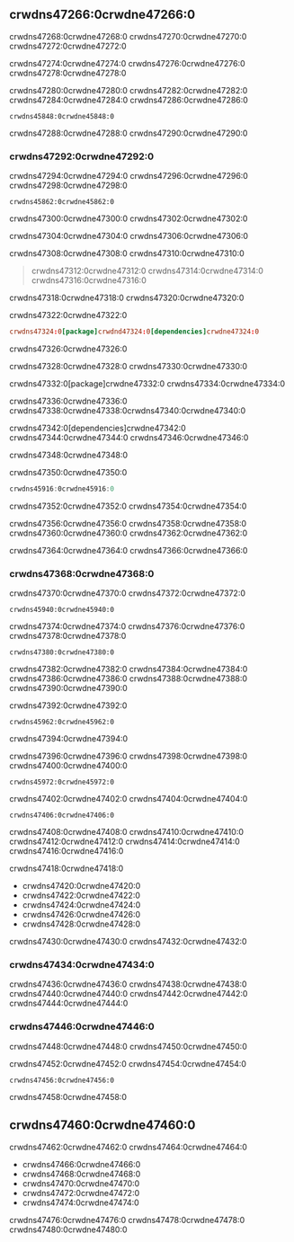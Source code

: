 ## crwdns47266:0crwdne47266:0

crwdns47268:0crwdne47268:0 crwdns47270:0crwdne47270:0 crwdns47272:0crwdne47272:0

crwdns47274:0crwdne47274:0 crwdns47276:0crwdne47276:0 crwdns47278:0crwdne47278:0

crwdns47280:0crwdne47280:0 crwdns47282:0crwdne47282:0<!-- ignore --> crwdns47284:0crwdne47284:0 crwdns47286:0crwdne47286:0

```console
crwdns45848:0crwdne45848:0
```

crwdns47288:0crwdne47288:0 crwdns47290:0crwdne47290:0

### crwdns47292:0crwdne47292:0

crwdns47294:0crwdne47294:0 crwdns47296:0crwdne47296:0 crwdns47298:0crwdne47298:0

```console
crwdns45862:0crwdne45862:0
```

crwdns47300:0crwdne47300:0 crwdns47302:0crwdne47302:0

crwdns47304:0crwdne47304:0 crwdns47306:0crwdne47306:0

crwdns47308:0crwdne47308:0 crwdns47310:0crwdne47310:0

> crwdns47312:0crwdne47312:0 crwdns47314:0crwdne47314:0 crwdns47316:0crwdne47316:0

crwdns47318:0crwdne47318:0 crwdns47320:0crwdne47320:0

<span class="filename">crwdns47322:0crwdne47322:0</span>

```toml
crwdns47324:0[package]crwdnd47324:0[dependencies]crwdne47324:0
```


<span class="caption">crwdns47326:0crwdne47326:0</span>

crwdns47328:0crwdne47328:0<!-- ignore --> crwdns47330:0crwdne47330:0

crwdns47332:0[package]crwdne47332:0 crwdns47334:0crwdne47334:0

crwdns47336:0crwdne47336:0 crwdns47338:0crwdne47338:0<!-- ignore -->crwdns47340:0crwdne47340:0

crwdns47342:0[dependencies]crwdne47342:0 crwdns47344:0crwdne47344:0 crwdns47346:0crwdne47346:0

crwdns47348:0crwdne47348:0

<span class="filename">crwdns47350:0crwdne47350:0</span>

```rust
crwdns45916:0crwdne45916:0
```

crwdns47352:0crwdne47352:0 crwdns47354:0crwdne47354:0

crwdns47356:0crwdne47356:0 crwdns47358:0crwdne47358:0 crwdns47360:0crwdne47360:0 crwdns47362:0crwdne47362:0

crwdns47364:0crwdne47364:0 crwdns47366:0crwdne47366:0

### crwdns47368:0crwdne47368:0

crwdns47370:0crwdne47370:0 crwdns47372:0crwdne47372:0

```console
crwdns45940:0crwdne45940:0
```

crwdns47374:0crwdne47374:0 crwdns47376:0crwdne47376:0 crwdns47378:0crwdne47378:0

```console
crwdns47380:0crwdne47380:0
```

crwdns47382:0crwdne47382:0 crwdns47384:0crwdne47384:0 crwdns47386:0crwdne47386:0 crwdns47388:0crwdne47388:0 crwdns47390:0crwdne47390:0

crwdns47392:0crwdne47392:0

```console
crwdns45962:0crwdne45962:0
```

crwdns47394:0crwdne47394:0

crwdns47396:0crwdne47396:0 crwdns47398:0crwdne47398:0 crwdns47400:0crwdne47400:0

```console
crwdns45972:0crwdne45972:0
```

crwdns47402:0crwdne47402:0 crwdns47404:0crwdne47404:0

```console
crwdns47406:0crwdne47406:0
```

crwdns47408:0crwdne47408:0 crwdns47410:0crwdne47410:0 crwdns47412:0crwdne47412:0 crwdns47414:0crwdne47414:0 crwdns47416:0crwdne47416:0

crwdns47418:0crwdne47418:0

* crwdns47420:0crwdne47420:0
* crwdns47422:0crwdne47422:0
* crwdns47424:0crwdne47424:0
* crwdns47426:0crwdne47426:0
* crwdns47428:0crwdne47428:0

crwdns47430:0crwdne47430:0 crwdns47432:0crwdne47432:0

### crwdns47434:0crwdne47434:0

crwdns47436:0crwdne47436:0 crwdns47438:0crwdne47438:0 crwdns47440:0crwdne47440:0 crwdns47442:0crwdne47442:0 crwdns47444:0crwdne47444:0

### crwdns47446:0crwdne47446:0

crwdns47448:0crwdne47448:0 crwdns47450:0crwdne47450:0

crwdns47452:0crwdne47452:0 crwdns47454:0crwdne47454:0

```console
crwdns47456:0crwdne47456:0
```

crwdns47458:0crwdne47458:0

## crwdns47460:0crwdne47460:0

crwdns47462:0crwdne47462:0 crwdns47464:0crwdne47464:0

* crwdns47466:0crwdne47466:0
* crwdns47468:0crwdne47468:0
* crwdns47470:0crwdne47470:0
* crwdns47472:0crwdne47472:0
* crwdns47474:0crwdne47474:0

crwdns47476:0crwdne47476:0 crwdns47478:0crwdne47478:0 crwdns47480:0crwdne47480:0
